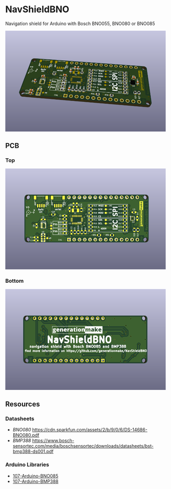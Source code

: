 # NavShieldBNO
Navigation shield for Arduino with Bosch BNO055, BNO080 or BNO085

![NavShieldBNO rendering](docs/images/NavShieldBNO_rendering.png)

## PCB

### Top

![NavShieldBNO PCB top](docs/images/NavShieldBNO_top.png)

### Bottom

![NavShieldBNO PCB bot](docs/images/NavShieldBNO_bot.png)


## Resources

### Datasheets

 * *BNO080* https://cdn.sparkfun.com/assets/2/b/9/0/6/DS-14686-BNO080.pdf
 * *BMP388* https://www.bosch-sensortec.com/media/boschsensortec/downloads/datasheets/bst-bmp388-ds001.pdf
 
 ### Arduino Libraries

* [107-Arduino-BNO085](https://github.com/107-systems/107-Arduino-BNO085)
* [107-Arduino-BMP388](https://github.com/107-systems/107-Arduino-BMP388)
